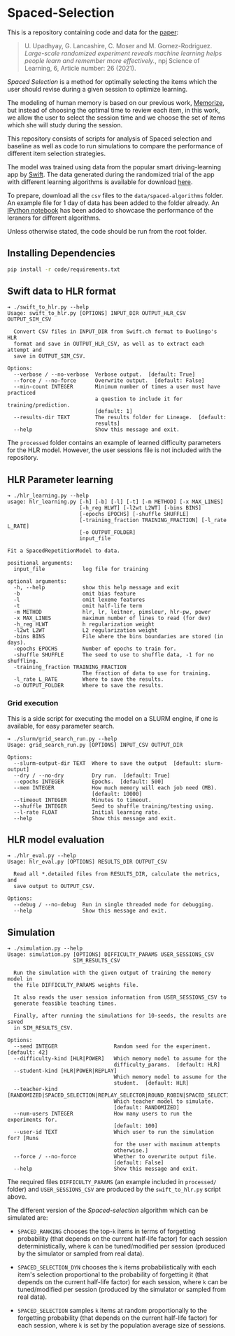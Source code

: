 # Spaced-Selection 

This is a repository containing code and data for the [paper](https://www.nature.com/articles/s41539-021-00105-8): 

> U. Upadhyay, G. Lancashire, C. Moser and M. Gomez-Rodriguez. _Large-scale randomized experiment reveals machine learning helps people learn and remember more effectively._, npj Science of Learning, 6, Article number: 26 (2021).

_Spaced Selection_ is a method for optimally selecting the items which the user should revise during a given session to optimize learning.

The modeling of human memory is based on our previous work, [Memorize](https://github.com/Networks-Learning/memorize), but instead of choosing the optimal time to review each item, in this work, we allow the user to select the session time and we choose the set of items which she will study during the session.

This repository consists of scripts for analysis of Spaced selection and baseline as well as code to run simulations to compare the performance of different item selection strategies.

The model was trained using data from the popular smart driving-learning app by [Swift](https://www.swift.ch/). The data generated during the randomized trial of the app with different learning algorithms is available for download [here](https://www.google.com/url?q=https://owncloud.mpi-sws.org/index.php/s/Pgn3Q9N592Z8MgZ&sa=D&source=hangouts&ust=1619105903052000&usg=AFQjCNEzKdG-8rL8eVnbQV7yl0ZXgVxetQ).

To prepare, download all the `csv` files to the `data/spaced-algorithms` folder. An example file for 1 day of data has been added to the folder already. An [IPython notebook](notebooks/Plots.ipynb) has been added to showcase the performance of the leraners for different algorithms.

Unless otherwise stated, the code should be run from the root folder.

## Installing Dependencies

```bash
pip install -r code/requirements.txt
```

## Swift data to HLR format

```
➔ ./swift_to_hlr.py --help
Usage: swift_to_hlr.py [OPTIONS] INPUT_DIR OUTPUT_HLR_CSV OUTPUT_SIM_CSV

  Convert CSV files in INPUT_DIR from Swift.ch format to Duolingo's HLR
  format and save in OUTPUT_HLR_CSV, as well as to extract each attempt and
  save in OUTPUT_SIM_CSV.

Options:
  --verbose / --no-verbose  Verbose output.  [default: True]
  --force / --no-force      Overwrite output.  [default: False]
  --min-count INTEGER       Minimum number of times a user must have practiced
                            a question to include it for training/prediction.
                            [default: 1]
  --results-dir TEXT        The results folder for Lineage.  [default:
                            results]
  --help                    Show this message and exit.
```

The `processed` folder contains an example of learned difficulty parameters for
the HLR model. However, the user sessions file is not included with the
repository.


## HLR Parameter learning

```
➔ ./hlr_learning.py --help
usage: hlr_learning.py [-h] [-b] [-l] [-t] [-m METHOD] [-x MAX_LINES]
                       [-h_reg HLWT] [-l2wt L2WT] [-bins BINS]
                       [-epochs EPOCHS] [-shuffle SHUFFLE]
                       [-training_fraction TRAINING_FRACTION] [-l_rate L_RATE]
                       [-o OUTPUT_FOLDER]
                       input_file

Fit a SpacedRepetitionModel to data.

positional arguments:
  input_file            log file for training

optional arguments:
  -h, --help            show this help message and exit
  -b                    omit bias feature
  -l                    omit lexeme features
  -t                    omit half-life term
  -m METHOD             hlr, lr, leitner, pimsleur, hlr-pw, power
  -x MAX_LINES          maximum number of lines to read (for dev)
  -h_reg HLWT           h regularization weight
  -l2wt L2WT            L2 regularization weight
  -bins BINS            File where the bins boundaries are stored (in days).
  -epochs EPOCHS        Number of epochs to train for.
  -shuffle SHUFFLE      The seed to use to shuffle data, -1 for no shuffling.
  -training_fraction TRAINING_FRACTION
                        The fraction of data to use for training.
  -l_rate L_RATE        Where to save the results.
  -o OUTPUT_FOLDER      Where to save the results.
```

### Grid execution

This is a side script for executing the model on a SLURM engine, if one is available, for easy parameter search.

```
➔ ./slurm/grid_search_run.py --help
Usage: grid_search_run.py [OPTIONS] INPUT_CSV OUTPUT_DIR

Options:
  --slurm-output-dir TEXT  Where to save the output  [default: slurm-output]
  --dry / --no-dry         Dry run.  [default: True]
  --epochs INTEGER         Epochs.  [default: 500]
  --mem INTEGER            How much memory will each job need (MB).  
                           [default: 10000]
  --timeout INTEGER        Minutes to timeout.
  --shuffle INTEGER        Seed to shuffle training/testing using.
  --l-rate FLOAT           Initial learning rate.
  --help                   Show this message and exit.
```

## HLR model evaluation

```
➔ ./hlr_eval.py --help
Usage: hlr_eval.py [OPTIONS] RESULTS_DIR OUTPUT_CSV

  Read all *.detailed files from RESULTS_DIR, calculate the metrics, and
  save output to OUTPUT_CSV.

Options:
  --debug / --no-debug  Run in single threaded mode for debugging.
  --help                Show this message and exit.
```

## Simulation

```
➔ ./simulation.py --help
Usage: simulation.py [OPTIONS] DIFFICULTY_PARAMS USER_SESSIONS_CSV
                     SIM_RESULTS_CSV

  Run the simulation with the given output of training the memory model in
  the file DIFFICULTY_PARAMS weights file.

  It also reads the user session information from USER_SESSIONS_CSV to
  generate feasible teaching times.

  Finally, after running the simulations for 10-seeds, the results are saved
  in SIM_RESULTS_CSV.

Options:
  --seed INTEGER                  Random seed for the experiment.  [default: 42]
  --difficulty-kind [HLR|POWER]   Which memory model to assume for the
                                  difficulty_params.  [default: HLR]
  --student-kind [HLR|POWER|REPLAY]
                                  Which memory model to assume for the
                                  student.  [default: HLR]
  --teacher-kind [RANDOMIZED|SPACED_SELECTION|REPLAY_SELECTOR|ROUND_ROBIN|SPACED_SELECTION_DYN|SPACED_RANKING]
                                  Which teacher model to simulate.  
                                  [default: RANDOMIZED]
  --num-users INTEGER             How many users to run the experiments for.
                                  [default: 100]
  --user-id TEXT                  Which user to run the simulation for? [Runs
                                  for the user with maximum attempts
                                  otherwise.]
  --force / --no-force            Whether to overwrite output file.  
                                  [default: False]
  --help                          Show this message and exit.
```

The required files `DIFFICULTY_PARAMS` (an example included in `processed/`
folder) and `USER_SESSIONS_CSV` are produced by the `swift_to_hlr.py` script above.

The different version of the _Spaced-selection_ algorithm which can be
simulated are:

 - `SPACED_RANKING` chooses the top-`k` items in terms of forgetting probability (that depends on the current half-life factor) for each session deterministically, where `k` can be tuned/modified per session (produced by the simulator or sampled from real data).

 - `SPACED_SELECTION_DYN` chooses the `k` items probabilistically with each item's selection proportional to the probability of forgetting it (that depends on the current half-life factor) for each session, where `k` can be tuned/modified per session  (produced by the simulator or sampled from real data).

- `SPACED_SELECTION` samples `k` items at random proportionally to the forgetting probability (that depends on the current half-life factor) for each session, where `k` is set by the population average size of sessions.

